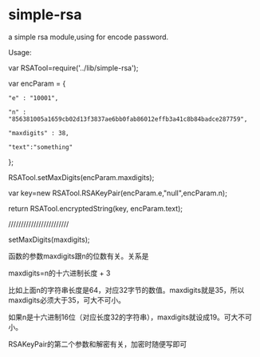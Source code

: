 simple-rsa
==========

a simple rsa module,using for encode password.

Usage:

var RSATool=require('../lib/simple-rsa');

var encParam = {

    "e" : "10001",
	
    "n" : "856381005a1659cb02d13f3837ae6bb0fab86012effb3a41c8b84badce287759",
	
    "maxdigits" : 38,
	
    "text":"something"
	
};

RSATool.setMaxDigits(encParam.maxdigits);

var key=new RSATool.RSAKeyPair(encParam.e,"null",encParam.n);

return RSATool.encryptedString(key, encParam.text);

////////////////////////

setMaxDigits(maxdigits);

函数的参数maxdigits跟n的位数有关。关系是

maxdigits=n的十六进制长度 + 3  

比如上面n的字符串长度是64，对应32字节的数值。maxdigits就是35，所以maxdigits必须大于35，可大不可小。

如果n是十六进制16位（对应长度32的字符串），maxdigits就设成19。可大不可小。


RSAKeyPair的第二个参数和解密有关，加密时随便写即可